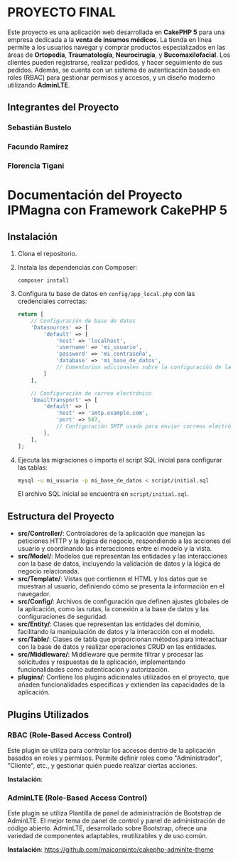 # PROYECTO FINAL 

Este proyecto es una aplicación web desarrollada en **CakePHP 5** para una empresa dedicada a la **venta de insumos médicos**. La tienda en línea permite a los usuarios navegar y comprar productos especializados en las áreas de **Ortopedia**, **Traumatología**, **Neurocirugía**, y **Bucomaxilofacial**. Los clientes pueden registrarse, realizar pedidos, y hacer seguimiento de sus pedidos. Además, se cuenta con un sistema de autenticación basado en roles (RBAC) para gestionar permisos y accesos, y un diseño moderno utilizando **AdminLTE**.

## Integrantes del Proyecto

### Sebastián Bustelo
### Facundo Ramírez
### Florencia Tigani

# Documentación del Proyecto IPMagna con Framework CakePHP 5

## Instalación
1. Clona el repositorio.
2. Instala las dependencias con Composer:
    ```
    composer install
    ```
3. Configura tu base de datos en `config/app_local.php` con las credenciales correctas:

    ```php
    return [
        // Configuración de base de datos
        'Datasources' => [
            'default' => [
                'host' => 'localhost',
                'username' => 'mi_usuario',
                'password' => 'mi_contraseña',
                'database' => 'mi_base_de_datos',
                // Comentarios adicionales sobre la configuración de la conexión...
            ]
        ],

        // Configuración de correo electrónico
        'EmailTransport' => [
            'default' => [
                'host' => 'smtp.example.com',
                'port' => 587,
                // Configuración SMTP usada para enviar correos electrónicos
            ],
        ],
    ];
    ```

4. Ejecuta las migraciones o importa el script SQL inicial para configurar las tablas:

    ```bash
    mysql -u mi_usuario -p mi_base_de_datos < script/initial.sql
    ```

    El archivo SQL inicial se encuentra en `script/initial.sql`.


## Estructura del Proyecto

- **src/Controller/**: Controladores de la aplicación que manejan las peticiones HTTP y la lógica de negocio, respondiendo a las acciones del usuario y coordinando las interacciones entre el modelo y la vista.
- **src/Model/**: Modelos que representan las entidades y las interacciones con la base de datos, incluyendo la validación de datos y la lógica de negocio relacionada.
- **src/Template/**: Vistas que contienen el HTML y los datos que se muestran al usuario, definiendo cómo se presenta la información en el navegador.
- **src/Config/**: Archivos de configuración que definen ajustes globales de la aplicación, como las rutas, la conexión a la base de datos y las configuraciones de seguridad.
- **src/Entity/**: Clases que representan las entidades del dominio, facilitando la manipulación de datos y la interacción con el modelo.
- **src/Table/**: Clases de tabla que proporcionan métodos para interactuar con la base de datos y realizar operaciones CRUD en las entidades.
- **src/Middleware/**: Middleware que permite filtrar y procesar las solicitudes y respuestas de la aplicación, implementando funcionalidades como autenticación y autorización.
- **plugins/**: Contiene los plugins adicionales utilizados en el proyecto, que añaden funcionalidades específicas y extienden las capacidades de la aplicación.


## Plugins Utilizados

### RBAC (Role-Based Access Control)

Este plugin se utiliza para controlar los accesos dentro de la aplicación basados en roles y permisos. Permite definir roles como "Administrador", "Cliente", etc., y gestionar quién puede realizar ciertas acciones.

**Instalación**:

### AdminLTE (Role-Based Access Control)

Este plugin se utiliza Plantilla de panel de administración de Bootstrap de AdminLTE.
El mejor tema de panel de control y panel de administración de código abierto. AdminLTE, desarrollado sobre Bootstrap, ofrece una variedad de componentes adaptables, reutilizables y de uso común.


**Instalación**:
https://github.com/maiconpinto/cakephp-adminlte-theme
